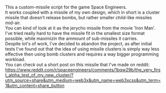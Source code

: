This a custom-missile script for the game Space Engineers. <br />
It works coupled with a missile of my own design, which in short is a cluster missile that doesn't release bombs, but rather smaller child-like missiles mid-air. <br />
You can kind of look at it as the jerycho missile from the movie 'Iron Man'. I've tried really hard to have the missile fit in the smallest size format possible, while maximizin the ammount of sub-missiles it carries. <br />
Despite lot's of work, I've decided to abandon the project, as after initial tests I've found out that the idea of using missile clusters is simply way less effective then using bomb clusters and requires a way bigger programming workload. <br />
You can check out a short post on this missile that I've made on reddit: <br />
https://www.reddit.com/r/spaceengineers/comments/1bqw29b/the_very_first_alpha_test_of_my_new_cluster/?utm_source=share&utm_medium=web3x&utm_name=web3xcss&utm_term=1&utm_content=share_button
